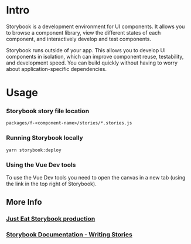# Intro
Storybook is a development environment for UI components. It allows you to browse a component library, view the different states of each component, and interactively develop and test components.

Storybook runs outside of your app. This allows you to develop UI components in isolation, which can improve component reuse, testability, and development speed. You can build quickly without having to worry about application-specific dependencies.

# Usage

### Storybook story file location
`packages/f-<component-name>/stories/*.stories.js`

### Running Storybook locally
`yarn storybook:deploy`


### Using the Vue Dev tools
To use the Vue Dev tools you need to open the canvas in a new tab (using the link in the top right of Storybook).




## More Info

### [Just Eat Storybook production](https://justeat.github.io/fozzie-components/@justeat/storybook/index.html)

### [Storybook Documentation - Writing Stories](https://storybook.js.org/docs/basics/writing-stories/)
